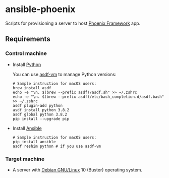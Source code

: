 # ansible-phoenix

Scripts for provisioning a server to host [Phoenix Framework](https://www.phoenixframework.org/) app.

## Requirements

### Control machine

* Install [Python](https://www.python.org/)

  You can use [asdf-vm](https://asdf-vm.com/#/core-manage-asdf-vm) to manage Python versions:

  ```shell
  # Sample instruction for macOS users:
  brew install asdf
  echo -e "\n. $(brew --prefix asdf)/asdf.sh" >> ~/.zshrc
  echo -e "\n. $(brew --prefix asdf)/etc/bash_completion.d/asdf.bash" >> ~/.zshrc
  asdf plugin-add python
  asdf install python 3.8.2
  asdf global python 3.8.2
  pip install --upgrade pip
  ```

* Install [Ansible](https://docs.ansible.com/ansible/latest/installation_guide/intro_installation.html)

  ```shell
  # Sample instruction for macOS users:
  pip install ansible
  asdf reshim python # if you use asdf-vm
  ```

### Target machine

  * A server with [Debian GNU/Linux](https://www.debian.org/) 10 (Buster) operating system.
